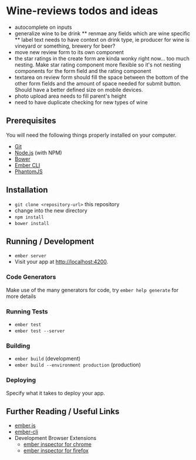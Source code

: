 # Wine-reviews todos and ideas

* autocomplete on inputs
* generalize wine to be drink
** renmae any fields which are wine specific
** label text needs to have context on drink type, ie producer for wine is vineyard or something, brewery for beer?
* move new review form to its own component
* the star ratings in the create form are kinda wonky right now... too much nesting. Make star rating component more flexible so it's not nesting components for the form field and the rating component
* textarea on review form should fill the space between the bottom of the other form fields and the amount of space needed for submit button. Should have a better defined size on mobile devices.
* photo upload area needs to fill parent's height
* need to have duplicate checking for new types of wine

## Prerequisites

You will need the following things properly installed on your computer.

* [Git](http://git-scm.com/)
* [Node.js](http://nodejs.org/) (with NPM)
* [Bower](http://bower.io/)
* [Ember CLI](http://ember-cli.com/)
* [PhantomJS](http://phantomjs.org/)

## Installation

* `git clone <repository-url>` this repository
* change into the new directory
* `npm install`
* `bower install`

## Running / Development

* `ember server`
* Visit your app at [http://localhost:4200](http://localhost:4200).

### Code Generators

Make use of the many generators for code, try `ember help generate` for more details

### Running Tests

* `ember test`
* `ember test --server`

### Building

* `ember build` (development)
* `ember build --environment production` (production)

### Deploying

Specify what it takes to deploy your app.

## Further Reading / Useful Links

* [ember.js](http://emberjs.com/)
* [ember-cli](http://ember-cli.com/)
* Development Browser Extensions
  * [ember inspector for chrome](https://chrome.google.com/webstore/detail/ember-inspector/bmdblncegkenkacieihfhpjfppoconhi)
  * [ember inspector for firefox](https://addons.mozilla.org/en-US/firefox/addon/ember-inspector/)

